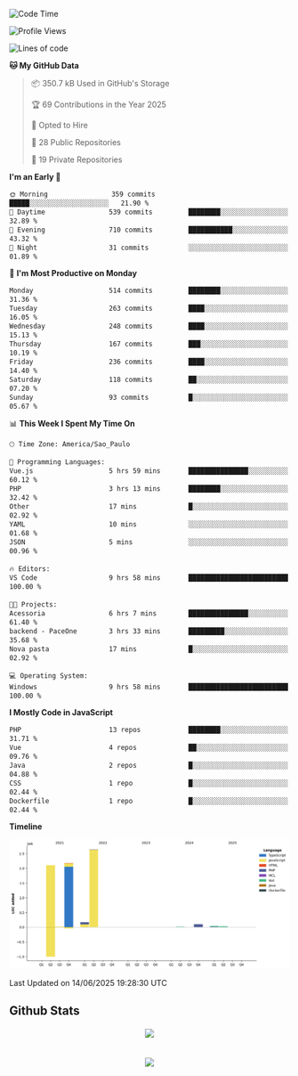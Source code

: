  
<!--START_SECTION:waka-->
![Code Time](http://img.shields.io/badge/Code%20Time-1%2C890%20hrs%208%20mins-blue)

![Profile Views](http://img.shields.io/badge/Profile%20Views-0-blue)

![Lines of code](https://img.shields.io/badge/From%20Hello%20World%20I%27ve%20Written-7.2%20million%20lines%20of%20code-blue)

**🐱 My GitHub Data** 

> 📦 350.7 kB Used in GitHub's Storage 
 > 
> 🏆 69 Contributions in the Year 2025
 > 
> 💼 Opted to Hire
 > 
> 📜 28 Public Repositories 
 > 
> 🔑 19 Private Repositories 
 > 
**I'm an Early 🐤** 

```text
🌞 Morning                359 commits         █████░░░░░░░░░░░░░░░░░░░░   21.90 % 
🌆 Daytime                539 commits         ████████░░░░░░░░░░░░░░░░░   32.89 % 
🌃 Evening                710 commits         ███████████░░░░░░░░░░░░░░   43.32 % 
🌙 Night                  31 commits          ░░░░░░░░░░░░░░░░░░░░░░░░░   01.89 % 
```
📅 **I'm Most Productive on Monday** 

```text
Monday                   514 commits         ████████░░░░░░░░░░░░░░░░░   31.36 % 
Tuesday                  263 commits         ████░░░░░░░░░░░░░░░░░░░░░   16.05 % 
Wednesday                248 commits         ████░░░░░░░░░░░░░░░░░░░░░   15.13 % 
Thursday                 167 commits         ███░░░░░░░░░░░░░░░░░░░░░░   10.19 % 
Friday                   236 commits         ████░░░░░░░░░░░░░░░░░░░░░   14.40 % 
Saturday                 118 commits         ██░░░░░░░░░░░░░░░░░░░░░░░   07.20 % 
Sunday                   93 commits          █░░░░░░░░░░░░░░░░░░░░░░░░   05.67 % 
```


📊 **This Week I Spent My Time On** 

```text
🕑︎ Time Zone: America/Sao_Paulo

💬 Programming Languages: 
Vue.js                   5 hrs 59 mins       ███████████████░░░░░░░░░░   60.12 % 
PHP                      3 hrs 13 mins       ████████░░░░░░░░░░░░░░░░░   32.42 % 
Other                    17 mins             █░░░░░░░░░░░░░░░░░░░░░░░░   02.92 % 
YAML                     10 mins             ░░░░░░░░░░░░░░░░░░░░░░░░░   01.68 % 
JSON                     5 mins              ░░░░░░░░░░░░░░░░░░░░░░░░░   00.96 % 

🔥 Editors: 
VS Code                  9 hrs 58 mins       █████████████████████████   100.00 % 

🐱‍💻 Projects: 
Acessoria                6 hrs 7 mins        ███████████████░░░░░░░░░░   61.40 % 
backend - PaceOne        3 hrs 33 mins       █████████░░░░░░░░░░░░░░░░   35.68 % 
Nova pasta               17 mins             █░░░░░░░░░░░░░░░░░░░░░░░░   02.92 % 

💻 Operating System: 
Windows                  9 hrs 58 mins       █████████████████████████   100.00 % 
```

**I Mostly Code in JavaScript** 

```text
PHP                      13 repos            ████████░░░░░░░░░░░░░░░░░   31.71 % 
Vue                      4 repos             ██░░░░░░░░░░░░░░░░░░░░░░░   09.76 % 
Java                     2 repos             █░░░░░░░░░░░░░░░░░░░░░░░░   04.88 % 
CSS                      1 repo              █░░░░░░░░░░░░░░░░░░░░░░░░   02.44 % 
Dockerfile               1 repo              █░░░░░░░░░░░░░░░░░░░░░░░░   02.44 % 
```



**Timeline**

![Lines of Code chart](https://raw.githubusercontent.com/MaueDev/MaueDev/main/assets/bar_graph.png)


 Last Updated on 14/06/2025 19:28:30 UTC
<!--END_SECTION:waka-->

## Github Stats  
<div align="center"><img src="https://github-readme-stats.vercel.app/api/top-langs/?username=MaueDev&hide_border=true&layout=compact" align="center" /></div>  

<br/>  

<br/>  

<div align="center">
<img src="https://komarev.com/ghpvc/?username=MaueDev&&style=flat-square" align="center" />
</div>  
  
